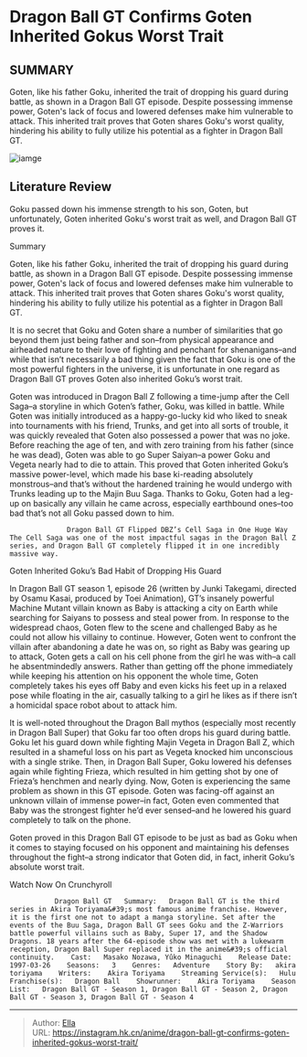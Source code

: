 # Dragon Ball GT Confirms Goten Inherited Gokus Worst Trait


## SUMMARY 



  Goten, like his father Goku, inherited the trait of dropping his guard during battle, as shown in a Dragon Ball GT episode.   Despite possessing immense power, Goten&#39;s lack of focus and lowered defenses make him vulnerable to attack.   This inherited trait proves that Goten shares Goku&#39;s worst quality, hindering his ability to fully utilize his potential as a fighter in Dragon Ball GT.  

![iamge]()

## Literature Review

Goku passed down his immense strength to his son, Goten, but unfortunately, Goten inherited Goku&#39;s worst trait as well, and Dragon Ball GT proves it. 


Summary

  Goten, like his father Goku, inherited the trait of dropping his guard during battle, as shown in a Dragon Ball GT episode.   Despite possessing immense power, Goten&#39;s lack of focus and lowered defenses make him vulnerable to attack.   This inherited trait proves that Goten shares Goku&#39;s worst quality, hindering his ability to fully utilize his potential as a fighter in Dragon Ball GT.  





It is no secret that Goku and Goten share a number of similarities that go beyond them just being father and son–from physical appearance and airheaded nature to their love of fighting and penchant for shenanigans–and while that isn’t necessarily a bad thing given the fact that Goku is one of the most powerful fighters in the universe, it is unfortunate in one regard as Dragon Ball GT proves Goten also inherited Goku’s worst trait.




Goten was introduced in Dragon Ball Z following a time-jump after the Cell Saga–a storyline in which Goten’s father, Goku, was killed in battle. While Goten was initially introduced as a happy-go-lucky kid who liked to sneak into tournaments with his friend, Trunks, and get into all sorts of trouble, it was quickly revealed that Goten also possessed a power that was no joke. Before reaching the age of ten, and with zero training from his father (since he was dead), Goten was able to go Super Saiyan–a power Goku and Vegeta nearly had to die to attain. This proved that Goten inherited Goku’s massive power-level, which made his base ki-reading absolutely monstrous–and that’s without the hardened training he would undergo with Trunks leading up to the Majin Buu Saga. Thanks to Goku, Goten had a leg-up on basically any villain he came across, especially earthbound ones–too bad that’s not all Goku passed down to him.

                  Dragon Ball GT Flipped DBZ’s Cell Saga in One Huge Way   The Cell Saga was one of the most impactful sagas in the Dragon Ball Z series, and Dragon Ball GT completely flipped it in one incredibly massive way.   





 Goten Inherited Goku’s Bad Habit of Dropping His Guard 
          

In Dragon Ball GT season 1, episode 26 (written by Junki Takegami, directed by Osamu Kasai, produced by Toei Animation), GT’s insanely powerful Machine Mutant villain known as Baby is attacking a city on Earth while searching for Saiyans to possess and steal power from. In response to the widespread chaos, Goten flew to the scene and challenged Baby as he could not allow his villainy to continue. However, Goten went to confront the villain after abandoning a date he was on, so right as Baby was gearing up to attack, Goten gets a call on his cell phone from the girl he was with–a call he absentmindedly answers. Rather than getting off the phone immediately while keeping his attention on his opponent the whole time, Goten completely takes his eyes off Baby and even kicks his feet up in a relaxed pose while floating in the air, casually talking to a girl he likes as if there isn’t a homicidal space robot about to attack him.




It is well-noted throughout the Dragon Ball mythos (especially most recently in Dragon Ball Super) that Goku far too often drops his guard during battle. Goku let his guard down while fighting Majin Vegeta in Dragon Ball Z, which resulted in a shameful loss on his part as Vegeta knocked him unconscious with a single strike. Then, in Dragon Ball Super, Goku lowered his defenses again while fighting Frieza, which resulted in him getting shot by one of Frieza’s henchmen and nearly dying. Now, Goten is experiencing the same problem as shown in this GT episode. Goten was facing-off against an unknown villain of immense power–in fact, Goten even commented that Baby was the strongest fighter he’d ever sensed–and he lowered his guard completely to talk on the phone.

Goten proved in this Dragon Ball GT episode to be just as bad as Goku when it comes to staying focused on his opponent and maintaining his defenses throughout the fight–a strong indicator that Goten did, in fact, inherit Goku’s absolute worst trait.




Watch Now On Crunchyroll

               Dragon Ball GT   Summary:   Dragon Ball GT is the third series in Akira Toriyama&#39;s most famous anime franchise. However, it is the first one not to adapt a manga storyline. Set after the events of the Buu Saga, Dragon Ball GT sees Goku and the Z-Warriors battle powerful villains such as Baby, Super 17, and the Shadow Dragons. 18 years after the 64-episode show was met with a lukewarm reception, Dragon Ball Super replaced it in the anime&#39;s official continuity.    Cast:   Masako Nozawa, Yûko Minaguchi    Release Date:   1997-03-26    Seasons:   3    Genres:   Adventure    Story By:   akira toriyama    Writers:    Akira Toriyama    Streaming Service(s):   Hulu    Franchise(s):   Dragon Ball    Showrunner:    Akira Toriyama    Season List:   Dragon Ball GT - Season 1, Dragon Ball GT - Season 2, Dragon Ball GT - Season 3, Dragon Ball GT - Season 4      

---

> Author: [Ella](https://instagram.hk.cn/)  
> URL: https://instagram.hk.cn/anime/dragon-ball-gt-confirms-goten-inherited-gokus-worst-trait/  

